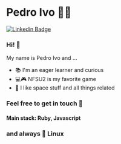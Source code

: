 
<!--
**pedryvo/pedryvo** is a ✨ _special_ ✨ repository because its `README.md` (this file) appears on your GitHub profile.

Here are some ideas to get you started:

- 🔭 I’m currently working on ...
- 🌱 I’m currently learning ...
- 👯 I’m looking to collaborate on ...
- 🤔 I’m looking for help with ...
- 💬 Ask me about ...
- 📫 How to reach me: ...
- 😄 Pronouns: ...
- ⚡ Fun fact: ...
-->

# Pedro Ivo :man_technologist:
[![Linkedin Badge](https://img.shields.io/badge/-LinkedIn-blue?style=flat-square&logo=Linkedin&logoColor=white&link=https://www.linkedin.com/in/pedroyvo/)](https://www.linkedin.com/in/pedroyvo/)

### Hi! 👋
My name is Pedro Ivo and ...

 - 📚 I'm an eager learner and curious
 - 💻🎮 NFSU2 is my favorite game
 - 🔭 I like space stuff and all things related 
 
 ### Feel free to get in touch 💬
 #### Main stack: Ruby, Javascript
 ### and always 🐧 Linux
